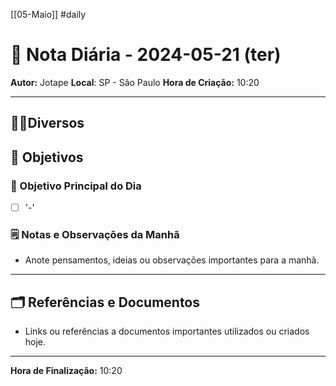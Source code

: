 [[05-Maio]] #daily

# 📅 Nota Diária - 2024-05-21 (ter)

**Autor:** Jotape
**Local**: SP - São Paulo
**Hora de Criação:** 10:20

---
## 🤝🏻Diversos

## 🌄 Objetivos
### 🎯 Objetivo Principal do Dia
- [ ] '-'

### 🗒️ Notas e Observações da Manhã
- Anote pensamentos, ideias ou observações importantes para a manhã.
---
## 🗂️ Referências e Documentos
- Links ou referências a documentos importantes utilizados ou criados hoje.

---

**Hora de Finalização:** 10:20
